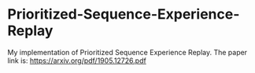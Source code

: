 # Prioritized-Sequence-Experience-Replay
My implementation of Prioritized Sequence Experience Replay. The paper link is: https://arxiv.org/pdf/1905.12726.pdf
